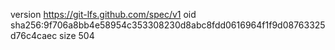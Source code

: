 version https://git-lfs.github.com/spec/v1
oid sha256:9f706a8bb4e58954c353308230d8abc8fdd0616964f1f9d08763325d76c4caec
size 504
